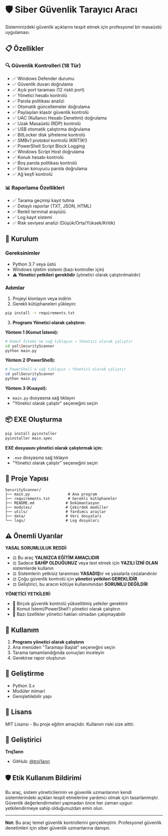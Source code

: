 # 🛡️ Siber Güvenlik Tarayıcı Aracı
Sisteminizdeki güvenlik açıklarını tespit etmek için profesyonel bir masaüstü uygulaması.

## 📋 Özellikler

### 🔍 Güvenlik Kontrolleri (18 Tür)
* ✅ Windows Defender durumu
* ✅ Güvenlik duvarı doğrulama
* ✅ Açık port taraması (12 riskli port)
* ✅ Yönetici hesabı kontrolü
* ✅ Parola politikası analizi
* ✅ Otomatik güncellemeler doğrulama
* ✅ Paylaşılan klasör güvenlik kontrolü
* ✅ UAC (Kullanıcı Hesabı Denetimi) doğrulama
* ✅ Uzak Masaüstü (RDP) kontrolü
* ✅ USB otomatik çalıştırma doğrulama
* ✅ BitLocker disk şifreleme kontrolü
* ✅ SMBv1 protokol kontrolü (KRİTİK!)
* ✅ PowerShell Script Block Logging
* ✅ Windows Script Host doğrulama
* ✅ Konuk hesabı kontrolü
* ✅ Boş parola politikası kontrolü
* ✅ Ekran koruyucu parola doğrulama
* ✅ Ağ keşfi kontrolü

### 📊 Raporlama Özellikleri
* ✅ Tarama geçmişi kayıt tutma
* ✅ Detaylı raporlar (TXT, JSON, HTML)
* ✅ Renkli terminal arayüzü
* ✅ Log kayıt sistemi
* ✅ Risk seviyesi analizi (Düşük/Orta/Yüksek/Kritik)

## 🚀 Kurulum

### Gereksinimler
* Python 3.7 veya üstü
* Windows işletim sistemi (bazı kontroller için)
* **⚠️ Yönetici yetkileri gereklidir** (yönetici olarak çalıştırılmalıdır)

### Adımlar
1. Projeyi klonlayın veya indirin
2. Gerekli kütüphaneleri yükleyin:
```bash
pip install -r requirements.txt
```

3. **Programı Yönetici olarak çalıştırın:**

**Yöntem 1 (Komut İstemi):**
```bash
# Komut İstemi'ne sağ tıklayın → Yönetici olarak çalıştır
cd yol\SecurityScanner
python main.py
```

**Yöntem 2 (PowerShell):**
```powershell
# PowerShell'e sağ tıklayın → Yönetici olarak çalıştır
cd yol\SecurityScanner
python main.py
```

**Yöntem 3 (Kısayol):**
- `main.py` dosyasına sağ tıklayın
- "Yönetici olarak çalıştır" seçeneğini seçin

## 📦 EXE Oluşturma
```bash
pip install pyinstaller
pyinstaller main.spec
```

**EXE dosyasını yönetici olarak çalıştırmak için:**
- `.exe` dosyasına sağ tıklayın
- "Yönetici olarak çalıştır" seçeneğini seçin

## 📁 Proje Yapısı
```
SecurityScanner/
├── main.py                 # Ana program
├── requirements.txt        # Gerekli kütüphaneler
├── README.md              # Dokümantasyon
├── modules/               # Çekirdek modüller
├── utils/                 # Yardımcı araçlar
├── data/                  # Veri dosyaları
└── logs/                  # Log dosyaları
```

## ⚠️ Önemli Uyarılar

**YASAL SORUMLULUK REDDİ:**
* ⚖️ Bu araç **YALNIZCA EĞİTİM AMAÇLIDIR**
* ⚖️ Sadece **SAHİP OLDUĞUNUZ** veya test etmek için **YAZILI İZNİ OLAN** sistemlerde kullanın
* ⚖️ Sistemlerin yetkisiz taranması **YASADIŞ**tır ve yasalarla cezalandırılır
* ⚖️ Çoğu güvenlik kontrolü için **yönetici yetkileri GEREKLİDİR**
* ⚖️ Geliştirici, bu aracın kötüye kullanımından **SORUMLU DEĞİLDİR**

**YÖNETİCİ YETKİLERİ:**
* 🔐 Birçok güvenlik kontrolü yükseltilmiş yetkiler gerektirir
* 🔐 Komut İstemi/PowerShell'i yönetici olarak çalıştırın
* 🔐 Bazı özellikler yönetici hakları olmadan çalışmayabilir

## 📝 Kullanım
1. **Programı yönetici olarak çalıştırın**
2. Ana menüden "Taramayı Başlat" seçeneğini seçin
3. Tarama tamamlandığında sonuçları inceleyin
4. Gerekirse rapor oluşturun

## 🔧 Geliştirme
* Python 3.x
* Modüler mimari
* Genişletilebilir yapı

## 📄 Lisans
MIT Lisansı - Bu proje eğitim amaçlıdır. Kullanım riski size aittir.

## 👤 Geliştirici
**Troj1ann**
* GitHub: [@troj1ann](https://github.com/troj1ann)

## 🛡️ Etik Kullanım Bildirimi
Bu araç, sistem yöneticilerinin ve güvenlik uzmanlarının kendi sistemlerindeki açıkları tespit etmelerine yardımcı olmak için tasarlanmıştır. Güvenlik değerlendirmeleri yapmadan önce her zaman uygun yetkilendirmeye sahip olduğunuzdan emin olun.

---

**Not:** Bu araç temel güvenlik kontrollerini gerçekleştirir. Profesyonel güvenlik denetimleri için siber güvenlik uzmanlarına danışın.
